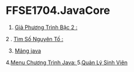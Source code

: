 # FFSE1704.JavaCore
1. [Giả Phương Trình Bậc 2 :](https://github.com/FASTTRACKSE/FFSE1704.JavaCore/blob/master/FFSE1702044_BuiVu/src/GiaiPtBac2/GiaiPtBac2.java)

2 . [Tìm Số Nguyên Tố :](https://github.com/FASTTRACKSE/FFSE1704.JavaCore/tree/master/FFSE1702044_BuiVu/src/TimSoNguyenTo)

3. [Mảng java](https://github.com/FASTTRACKSE/FFSE1704.JavaCore/blob/master/FFSE1702044_BuiVu/src/CtNhapDuLieuChoMang/CtNhapDuLieuChoMang.java) 

4.[Menu Chương Trình Java: ](https://github.com/FASTTRACKSE/FFSE1704.JavaCore/blob/master/FFSE1702044_BuiVu/src/ChuongTrinh/MenuChuongTrinh.java)
5.[Quản Lý Sinh Viên](https://github.com/FASTTRACKSE/FFSE1704.JavaCore/blob/master/FFSE1702044_BuiVu/src/javacore/entity/SinhVien.java)
